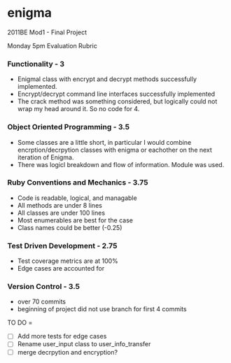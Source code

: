 # enigma
2011BE Mod1 - Final Project

Monday 5pm Evaluation Rubric

### Functionality - 3
- Enigmal class with encrypt and decrypt methods successfully implemented.
- Encrypt/decrypt command line interfaces successfully implemented
- The crack method was something considered, but logically could not wrap my head around it. So no code for 4.

### Object Oriented Programming - 3.5
- Some classes are a little short, in particular I would combine encrption/decrpytion classes with enigma or eachother on the next iteration of Enigma.
- There was logicl breakdown and flow of information. Module was used.

### Ruby Conventions and Mechanics - 3.75
- Code is readable, logical, and managable
- All methods are under 8 lines
- All classes are under 100 lines
- Most enumerables are best for the case
- Class names could be better (-0.25)

### Test Driven Development - 2.75
- Test coverage metrics are at 100%
- Edge cases are accounted for

### Version Control - 3.5
- over 70 commits
- beginning of project did not use branch for first 4 commits


TO DO =
- [ ] Add more tests for edge cases
- [ ] Rename user_input class to user_info_transfer
- [ ] merge decrpytion and encryption?
